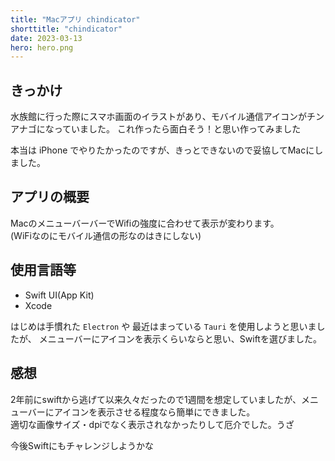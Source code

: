 ```yaml
---
title: "Macアプリ chindicator"
shorttitle: "chindicator"
date: 2023-03-13
hero: hero.png
---
```


## きっかけ
水族館に行った際にスマホ画面のイラストがあり、モバイル通信アイコンがチンアナゴになっていました。
これ作ったら面白そう！と思い作ってみました

本当は iPhone でやりたかったのですが、きっとできないので妥協してMacにしました。

## アプリの概要
MacのメニューバーバーでWifiの強度に合わせて表示が変わります。  
(WiFiなのにモバイル通信の形なのはきにしない)

## 使用言語等
- Swift UI(App Kit)
- Xcode

はじめは手慣れた `Electron` や 最近はまっている `Tauri` を使用しようと思いましたが、
メニューバーにアイコンを表示くらいならと思い、Swiftを選びました。

## 感想
2年前にswiftから逃げて以来久々だったので1週間を想定していましたが、メニューバーにアイコンを表示させる程度なら簡単にできました。  
適切な画像サイズ・dpiでなく表示されなかったりして厄介でした。うざ

今後Swiftにもチャレンジしようかな
